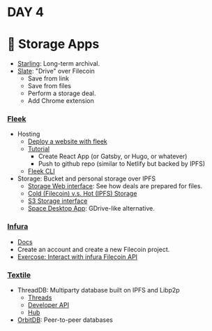# DAY 4

# 💽 Storage Apps 
- [Starling](https://docs.filecoin.io/store/starling/#getting-started): Long-term archival.
- [Slate](https://slate.host/): "Drive" over Filecoin
  - Save from link
  - Save from files
  - Perform a storage deal.
  - Add Chrome extension

### [Fleek](https://docs.fleek.co/)
  - Hosting
    - [Deploy a website with fleek](https://app.fleek.co/)
    - [Tutorial](https://docs.fleek.co/hosting/site-deployment/) 
      - Create React App (or Gatsby, or Hugo, or whatever)
      - Push to github repo (similar to Netlify but backed by IPFS)
    - [Fleek CLI](https://docs.fleek.co/fleek-cli/overview/)
  - Storage: Bucket and personal storage over IPFS
    - [Storage Web interface](https://app.fleek.co/#/): See how deals are prepared for files.
    - [Cold (Filecoin) v.s. Hot (IPFS) Storage](https://blog.fleek.co/posts/filecoin-archiving-backup-fleek-sites-and-storage)
    - [S3 Storage interface](https://docs.fleek.co/storage/storage-aws-s3-integration/)
    - [Space Desktop App](https://docs.fleek.co/space-desktop/overview/): GDrive-like alternative.

### [Infura](https://infura.io)
  - [Docs](https://docs.infura.io/infura/networks/filecoin)
  - Create an account and create a new Filecoin project.
  - [Exercose: Interact with infura Filecoin API](https://docs.filecoin.io/build/get-started/#infura-api)


### [Textile]()
- ThreadDB: Multiparty database built on IPFS and Libp2p
  - [Threads](https://docs.textile.io/threads/)
  - [Developer API](https://docs.textile.io/threads/#developer-api)
  - [Hub](https://docs.textile.io/hub/)
- [OrbitDB](https://orbitdb.org/): Peer-to-peer databases

